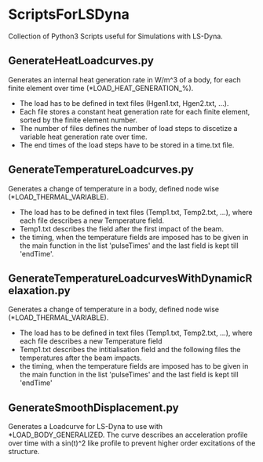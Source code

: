# ScriptsForLSDyna
Collection of Python3 Scripts useful for Simulations with LS-Dyna.
## GenerateHeatLoadcurves.py
Generates an internal heat generation rate in W/m^3 of a body, for each finite element over time (*LOAD_HEAT_GENERATION_%).
- The load has to be defined in text files (Hgen1.txt, Hgen2.txt, ...).
- Each file stores a constant heat generation rate for each finite element, sorted by the finite element number.
- The number of files defines the number of load steps to discetize a variable heat generation rate over time.
- The end times of the load steps have to be stored in a time.txt file.
## GenerateTemperatureLoadcurves.py
Generates a change of temperature in a body, defined node wise (*LOAD_THERMAL_VARIABLE).
- The load has to be defined in text files (Temp1.txt, Temp2.txt, ...), where each file describes a new Temperature field.
- Temp1.txt describes the field after the first impact of the beam.
- the timing, when the temperature fields are imposed has to be given in the main function in the list 'pulseTimes' and the last field is kept till 'endTime'.
## GenerateTemperatureLoadcurvesWithDynamicRelaxation.py
Generates a change of temperature in a body, defined node wise (*LOAD_THERMAL_VARIABLE).
- The load has to be defined in text files (Temp1.txt, Temp2.txt, ...), where each file describes a new Temperature field
- Temp1.txt describes the intitialisation field and the following files the temperatures after the beam impacts.
- the timing, when the temperature fields are imposed has to be given in the main function in the list 'pulseTimes' and the last field is kept till 'endTime'

## GenerateSmoothDisplacement.py
Generates a Loadcurve for LS-Dyna to use with \*LOAD_BODY_GENERALIZED. The curve describes an acceleration profile over time with a sin(t)^2 like profile to prevent higher order excitations of the structure. 
